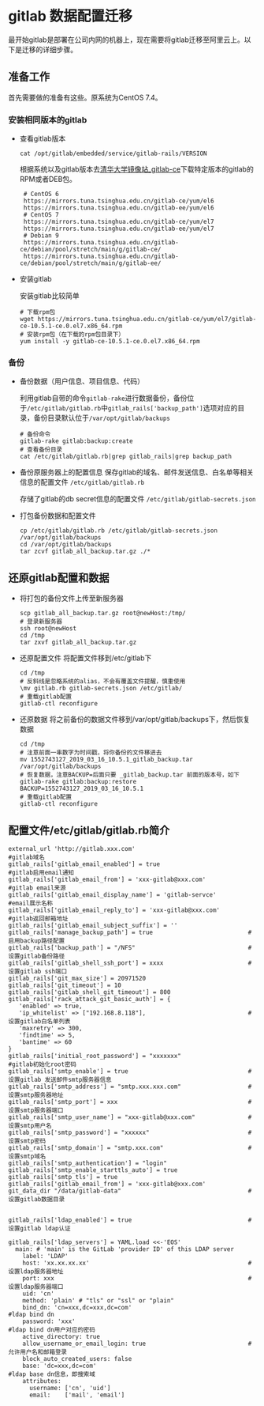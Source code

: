 gitlab 数据配置迁移
=============

最开始gitlab是部署在公司内网的机器上，现在需要将gitlab迁移至阿里云上。以下是迁移的详细步骤。

准备工作
----

首先需要做的准备有这些。原系统为CentOS 7.4。

### 安装相同版本的gitlab

*   查看gitlab版本

        cat /opt/gitlab/embedded/service/gitlab-rails/VERSION


    根据系统以及gitlab版本去[清华大学镜像站\_gitlab-ce](https://mirrors.tuna.tsinghua.edu.cn/gitlab-ce/)下载特定版本的gitlab的RPM或者DEB包。

         # CentOS 6
         https://mirrors.tuna.tsinghua.edu.cn/gitlab-ce/yum/el6
         https://mirrors.tuna.tsinghua.edu.cn/gitlab-ee/yum/el6
         # CentOS 7
         https://mirrors.tuna.tsinghua.edu.cn/gitlab-ce/yum/el7
         https://mirrors.tuna.tsinghua.edu.cn/gitlab-ee/yum/el7
         # Debian 9
         https://mirrors.tuna.tsinghua.edu.cn/gitlab-ce/debian/pool/stretch/main/g/gitlab-ce/
         https://mirrors.tuna.tsinghua.edu.cn/gitlab-ce/debian/pool/stretch/main/g/gitlab-ee/


*   安装gitlab

    安装gitlab比较简单

        # 下载rpm包
        wget https://mirrors.tuna.tsinghua.edu.cn/gitlab-ce/yum/el7/gitlab-ce-10.5.1-ce.0.el7.x86_64.rpm
        # 安装rpm包（在下载的rpm包目录下）
        yum install -y gitlab-ce-10.5.1-ce.0.el7.x86_64.rpm



### 备份

*   备份数据（用户信息、项目信息、代码）

    利用gitlab自带的命令`gitlab-rake`进行数据备份，备份位于`/etc/gitlab/gitlab.rb`中`gitlab_rails['backup_path']`选项对应的目录，备份目录默认位于`/var/opt/gitlab/backups`

        # 备份命令
        gitlab-rake gitlab:backup:create
        # 查看备份目录
        cat /etc/gitlab/gitlab.rb|grep gitlab_rails|grep backup_path


*   备份原服务器上的配置信息
    保存gitlab的域名、邮件发送信息、白名单等相关信息的配置文件 `/etc/gitlab/gitlab.rb`

    存储了gitlab的db secret信息的配置文件 `/etc/gitlab/gitlab-secrets.json`

*   打包备份数据和配置文件

        cp /etc/gitlab/gitlab.rb /etc/gitlab/gitlab-secrets.json /var/opt/gitlab/backups
        cd /var/opt/gitlab/backups
        tar zcvf gitlab_all_backup.tar.gz ./*



还原gitlab配置和数据
-------------

*   将打包的备份文件上传至新服务器

        scp gitlab_all_backup.tar.gz root@newHost:/tmp/
        # 登录新服务器
        ssh root@newHost
        cd /tmp
        tar zxvf gitlab_all_backup.tar.gz


*   还原配置文件
    将配置文件移到/etc/gitlab下

        cd /tmp
        # 反斜线是忽略系统的alias，不会有覆盖文件提醒，慎重使用
        \mv gitlab.rb gitlab-secrets.json /etc/gitlab/
        # 重载gitlab配置
        gitlab-ctl reconfigure


*   还原数据
    将之前备份的数据文件移到/var/opt/gitlab/backups下，然后恢复数据

        cd /tmp
        # 注意前面一串数字为时间戳，将你备份的文件移进去
        mv 1552743127_2019_03_16_10.5.1_gitlab_backup.tar /var/opt/gitlab/backups
        # 恢复数据，注意BACKUP=后面只要 _gitlab_backup.tar 前面的版本号，如下
        gitlab-rake gitlab:backup:restore BACKUP=1552743127_2019_03_16_10.5.1
        # 重载gitlab配置
        gitlab-ctl reconfigure



配置文件/etc/gitlab/gitlab.rb简介
---------------------------

    external_url 'http://gitlab.xxx.com'                                #gitlab域名
    gitlab_rails['gitlab_email_enabled'] = true                         #gitlab启用email通知
    gitlab_rails['gitlab_email_from'] = 'xxx-gitlab@xxx.com'            #gitlab email来源
    gitlab_rails['gitlab_email_display_name'] = 'gitlab-servce'         #email展示名称
    gitlab_rails['gitlab_email_reply_to'] = 'xxx-gitlab@xxx.com'        #gitlab返回邮箱地址
    gitlab_rails['gitlab_email_subject_suffix'] = ''
    gitlab_rails['manage_backup_path'] = true                           #启用backup路径配置
    gitlab_rails['backup_path'] = "/NFS"                                #设置gitlab备份路径
    gitlab_rails['gitlab_shell_ssh_port'] = xxxx                        #设置gitlab ssh端口
    gitlab_rails['git_max_size'] = 20971520
    gitlab_rails['git_timeout'] = 10
    gitlab_rails['gitlab_shell_git_timeout'] = 800
    gitlab_rails['rack_attack_git_basic_auth'] = {
       'enabled' => true,
       'ip_whitelist' => ["192.168.8.118"],                             #设置gitlab白名单列表
       'maxretry' => 300,
       'findtime' => 5,
       'bantime' => 60
    }
    gitlab_rails['initial_root_password'] = "xxxxxxx"                   #gitlab初始化root密码
    gitlab_rails['smtp_enable'] = true                                  #设置gitlab 发送邮件smtp服务器信息
    gitlab_rails['smtp_address'] = "smtp.xxx.xxx.com"                   #设置smtp服务器地址
    gitlab_rails['smtp_port'] = xxx                                     #设置smtp服务器端口
    gitlab_rails['smtp_user_name'] = "xxx-gitlab@xxx.com"               #设置smtp用户名
    gitlab_rails['smtp_password'] = "xxxxxx"                            #设置smtp密码
    gitlab_rails['smtp_domain'] = "smtp.xxx.com"                        #设置smtp域名
    gitlab_rails['smtp_authentication'] = "login"
    gitlab_rails['smtp_enable_starttls_auto'] = true
    gitlab_rails['smtp_tls'] = true
    gitlab_rails['gitlab_email_from'] = 'xxx-gitlab@xxx.com'
    git_data_dir "/data/gitlab-data"                                    #设置gitlab数据目录


    gitlab_rails['ldap_enabled'] = true                                 #设置gitlab ldap认证

    gitlab_rails['ldap_servers'] = YAML.load <<-'EOS'
      main: # 'main' is the GitLab 'provider ID' of this LDAP server
        label: 'LDAP'
        host: 'xx.xx.xx.xx'                                             #设置ldap服务器地址
        port: xxx                                                       #设置ldap服务器端口
        uid: 'cn'
        method: 'plain' # "tls" or "ssl" or "plain"
        bind_dn: 'cn=xxx,dc=xxx,dc=com'                                 #ldap bind dn
        password: 'xxx'                                                 #ldap bind dn用户对应的密码
        active_directory: true
        allow_username_or_email_login: true                             #允许用户名和邮箱登录
        block_auto_created_users: false
        base: 'dc=xxx,dc=com'                                           #ldap base dn信息，即搜索域
        attributes:
          username: ['cn', 'uid']
          email:    ['mail', 'email']